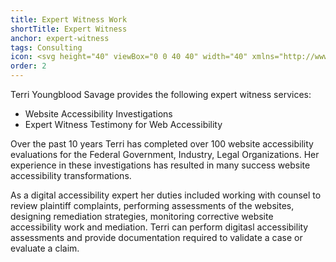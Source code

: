```yaml
---
title: Expert Witness Work
shortTitle: Expert Witness
anchor: expert-witness
tags: Consulting
icon: <svg height="40" viewBox="0 0 40 40" width="40" xmlns="http://www.w3.org/2000/svg"><circle cx="20" cy="20" fill="#162ade" r="20"/><path d="m30 28.53-5.56-5.53a8.24 8.24 0 1 0 -1.44 1.44l5.53 5.56a1 1 0 0 0 1.47-1.47z" fill="#fff"/><path d="m20.3 15.16-3.39 3.39-1.32-1.33a1 1 0 1 0 -1.46 1.46l2.06 2.05a1 1 0 0 0 1.45 0l4.12-4.11a1 1 0 0 0 -1.46-1.46z" fill="#162ade"/></svg>
order: 2
---
```


Terri Youngblood Savage provides the following expert witness services:

- Website Accessibility Investigations
- Expert Witness Testimony for Web Accessibility

Over the past 10 years Terri has completed over 100 website accessibility evaluations for the Federal Government, Industry, Legal Organizations. Her experience in these investigations has resulted in many success website accessibility transformations.

As a digital accessibility expert her duties included working with counsel to review plaintiff complaints, performing assessments of the websites, designing remediation strategies, monitoring corrective website accessibility work and mediation. Terri can perform digitasl accessibility assessments and provide documentation required to validate a case or evaluate a claim.
